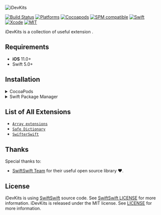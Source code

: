 <p align="left">
  <img src="https://raw.githubusercontent.com/nghiadev95/iDevKits/master/Assets/logo.png" title="iDevKits">
</p>

[![Build Status](https://github.com/iDevKits/iDevKits/workflows/iDevKits/badge.svg?branch=master)](https://github.com/nghiadev95/iDevKits/actions)
[![Platforms](https://img.shields.io/badge/platforms-iOS%20%7C%20tvOS%20%7C%20macOS%20%7C%20watchOS%20%7C%20Linux-lightgrey.svg)](https://github.com/nghiadev95/iDevKits)
[![Cocoapods](https://img.shields.io/cocoapods/v/iDevKits.svg)](https://cocoapods.org/pods/iDevKits)
[![SPM compatible](https://img.shields.io/badge/SPM-Compatible-brightgreen.svg?style=flat)](https://swift.org/package-manager/)
[![Swift](https://img.shields.io/badge/Swift-5.3-orange.svg)](https://swift.org)
[![Xcode](https://img.shields.io/badge/Xcode-11.6-blue.svg)](https://developer.apple.com/xcode)
[![MIT](https://img.shields.io/badge/License-MIT-red.svg)](https://opensource.org/licenses/MIT)

iDevKits is a collection of useful extension .

## Requirements

- **iOS** 11.0+
- Swift 5.0+

## Installation

<details>
<summary>CocoaPods</summary>
</br>
<p>To integrate iDevKits into your Xcode project using <a href="http://cocoapods.org">CocoaPods</a>, specify it in your <code>Podfile</code>:</p>

<h4>- Integrate All extensions (recommended):</h4>
<pre><code class="ruby language-ruby">pod 'iDevKits'</code></pre>

<h4>- Integrate SafeDictionary only:</h4>
<pre><code class="ruby language-ruby">pod 'iDevKits/SafeDictionary'</code></pre>

<h4>- Integrate SwifterSwift only:</h4>
<pre><code class="ruby language-ruby">pod 'iDevKits/SwifterSwift'</code></pre>

<h4>- Integrate UserDefault only:</h4>
<pre><code class="ruby language-ruby">pod 'iDevKits/UserDefault'</code></pre>

</details>

<details>
<summary>Swift Package Manager</summary>
</br>
<p>You can use <a href="https://swift.org/package-manager">The Swift Package Manager</a> to install <code>iDevKits</code> by adding the proper description to your <code>Package.swift</code> file:</p>

<pre><code class="swift language-swift">import PackageDescription

let package = Package(
    name: "YOUR_PROJECT_NAME",
    targets: [],
    dependencies: [
        .package(url: "https://github.com/nghiadev95/iDevKits.git", from: "1.0.0")
    ]
)
</code></pre>

</details>

## List of All Extensions

<ul>
<li><a href="https://github.com/nghiadev95/iDevKits/tree/master/Sources/UserDefault"><code>Array extensions</code></a></li>
<li><a href="https://github.com/nghiadev95/iDevKits/tree/master/Sources/SafeDictionary/SafeDictionary.swift"><code>Safe Dictionary</code></a></li>
<li><a href="https://github.com/nghiadev95/iDevKits/tree/master/Sources/SwifterSwift"><code>SwifterSwift</code></a></li>
</ul>

## Thanks

Special thanks to:

- [SwiftSwift Team](https://github.com/SwifterSwift) for their useful open source library ❤️.

## License
iDevKits is using [SwiftSwift](https://github.com/SwifterSwift/) source code. See [SwiftSwift LICENSE](https://github.com/SwifterSwift/SwifterSwift/blob/master/LICENSE) for more information.
iDevKits is released under the MIT license. See [LICENSE](https://github.com/nghiadev95/iDevKits/blob/master/LICENSE) for more information.